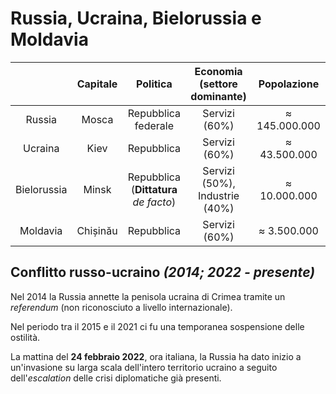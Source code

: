 # Russia, Ucraina, Bielorussia e Moldavia

| | Capitale | Politica | Economia (settore dominante) | Popolazione |
| :-: | :-: | :-: | :-: | :-: |
| Russia | Mosca | Repubblica federale | Servizi (60%) | &#8776; 145.000.000 |
| Ucraina | Kiev | Repubblica | Servizi (60%) | &#8776; 43.500.000 |
| Bielorussia | Minsk | Repubblica (**Dittatura** *de facto*) | Servizi (50%), Industrie (40%) | &#8776; 10.000.000 |
| Moldavia | Chișinău | Repubblica | Servizi (60%) | &#8776; 3.500.000 |

## Conflitto russo-ucraino *(2014; 2022 - presente)*

Nel 2014 la Russia annette la penisola ucraina di Crimea tramite un *referendum*
(non riconosciuto a livello internazionale).

Nel periodo tra il 2015 e il 2021 ci fu una temporanea sospensione delle
ostilità.

La mattina del **24 febbraio 2022**, ora italiana, la Russia ha dato inizio a
un'invasione su larga scala dell'intero territorio ucraino a seguito
dell'*escalation* delle crisi diplomatiche già presenti.
